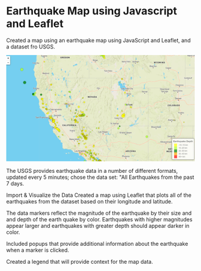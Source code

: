# Earthquake Map using Javascript and Leaflet

Created a map using an earthquake map using JavaScript and Leaflet, and a dataset fro USGS.

![Earthquake Map](https://github.com/mocchicone/leaflet-challenge/blob/master/Leaflet-Step-1/Images/Earthquake_Map.PNG)

The USGS provides earthquake data in a number of different formats, updated every 5 minutes; chose the data set: "All Earthquakes from the past 7 days.


Import & Visualize the Data
Created a map using Leaflet that plots all of the earthquakes from the dataset based on their longitude and latitude.

The data markers reflect the magnitude of the earthquake by their size and and depth of the earth quake by color. Earthquakes with higher magnitudes appear larger and earthquakes with greater depth should appear darker in color.

Included popups that provide additional information about the earthquake when a marker is clicked.

Created a legend that will provide context for the map data.
